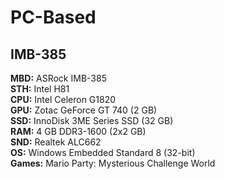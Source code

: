 # PC-Based

## IMB-385
**MBD:** ASRock IMB-385  
**STH:** Intel H81  
**CPU:** Intel Celeron G1820  
**GPU:** Zotac GeForce GT 740 (2 GB)  
**SSD:** InnoDisk 3ME Series SSD (32 GB)  
**RAM:** 4 GB DDR3-1600 (2x2 GB)  
**SND:** Realtek ALC662  
**OS:** Windows Embedded Standard 8 (32-bit)  
**Games:** Mario Party: Mysterious Challenge World  
